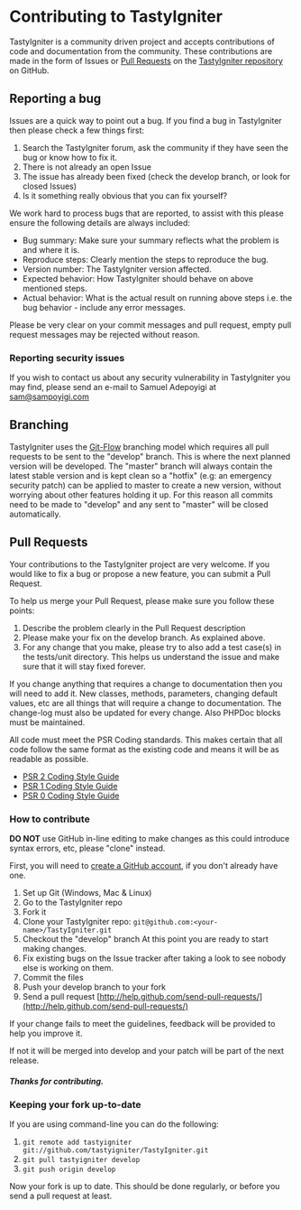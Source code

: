 # Contributing to TastyIgniter

TastyIgniter is a community driven project and accepts contributions of code and documentation from the community. These contributions are made in the form of Issues or [Pull Requests](http://help.github.com/send-pull-requests/) on the [TastyIgniter repository](https://github.com/tastyigniter/TastyIgniter>) on GitHub.

## Reporting a bug

Issues are a quick way to point out a bug. If you find a bug in TastyIgniter then please check a few things first:

1. Search the TastyIgniter forum, ask the community if they have seen the bug or know how to fix it.
2. There is not already an open Issue
3. The issue has already been fixed (check the develop branch, or look for closed Issues)
4. Is it something really obvious that you can fix yourself?

We work hard to process bugs that are reported, to assist with this please ensure the following details are always included:
- Bug summary: Make sure your summary reflects what the problem is and where it is.
- Reproduce steps: Clearly mention the steps to reproduce the bug.
- Version number: The TastyIgniter version affected.
- Expected behavior: How TastyIgniter should behave on above mentioned steps.
- Actual behavior: What is the actual result on running above steps i.e. the bug behavior - include any error messages.

Please be very clear on your commit messages and pull request, empty pull request messages may be rejected without reason.

### Reporting security issues

If you wish to contact us about any security vulnerability in TastyIgniter you may find, please send an e-mail to Samuel Adepoyigi at sam@sampoyigi.com

## Branching

TastyIgniter uses the [Git-Flow](http://nvie.com/posts/a-successful-git-branching-model/) branching model which requires all pull requests to be sent to the "develop" branch. This is where the next planned version will be developed. The "master" branch will always contain the latest stable version and is kept clean so a "hotfix" (e.g: an emergency security patch) can be applied to master to create a new version, without worrying about other features holding it up. For this reason all commits need to be made to "develop" and any sent to "master" will be closed automatically.

## Pull Requests

Your contributions to the TastyIgniter project are very welcome. If you would like to fix a bug or propose a new feature, you can submit a Pull Request.

To help us merge your Pull Request, please make sure you follow these points:

1. Describe the problem clearly in the Pull Request description
2. Please make your fix on the develop branch. As explained above.
3. For any change that you make, please try to also add a test case(s) in the tests/unit directory. This helps us understand the issue and make sure that it will stay fixed forever.

If you change anything that requires a change to documentation then you will need to add it. New classes, methods, parameters, changing default values, etc are all things that will require a change to documentation. The change-log must also be updated for every change. Also PHPDoc blocks must be maintained.

All code must meet the PSR Coding standards. This makes certain that all code follow the same format as the existing code and means it will be as readable as possible.

- [PSR 2 Coding Style Guide](https://github.com/php-fig/fig-standards/blob/master/accepted/PSR-2-coding-style-guide.md)
- [PSR 1 Coding Style Guide](https://github.com/php-fig/fig-standards/blob/master/accepted/PSR-1-basic-coding-standard.md)
- [PSR 0 Coding Style Guide](https://github.com/php-fig/fig-standards/blob/master/accepted/PSR-0.md)

### How to contribute

**DO NOT** use GitHub in-line editing to make changes as this could introduce syntax errors, etc, please "clone" instead.

First, you will need to [create a GitHub account](https://github.com/signup/free), if you don't already have one.

1. Set up Git (Windows, Mac & Linux)
2. Go to the TastyIgniter repo
3. Fork it
4. Clone your TastyIgniter repo: `git@github.com:<your-name>/TastyIgniter.git`
5. Checkout the "develop" branch At this point you are ready to start making changes. 
6. Fix existing bugs on the Issue tracker after taking a look to see nobody else is working on them.
7. Commit the files
8. Push your develop branch to your fork
9. Send a pull request [http://help.github.com/send-pull-requests/](http://help.github.com/send-pull-requests/)

If your change fails to meet the guidelines, feedback will be provided to help you improve it.

If not it will be merged into develop and your patch will be part of the next release.

##### Thanks for contributing.

### Keeping your fork up-to-date

If you are using command-line you can do the following:

1. `git remote add tastyigniter git://github.com/tastyigniter/TastyIgniter.git`
2. `git pull tastyigniter develop`
3. `git push origin develop`

Now your fork is up to date. This should be done regularly, or before you send a pull request at least.